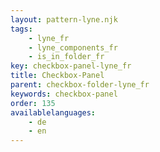 ```yaml
---
layout: pattern-lyne.njk
tags: 
    - lyne_fr
    - lyne_components_fr
    - is_in_folder_fr
key: checkbox-panel-lyne_fr
title: Checkbox-Panel
parent: checkbox-folder-lyne_fr
keywords: checkbox-panel
order: 135
availablelanguages: 
    - de
    - en
---
```

